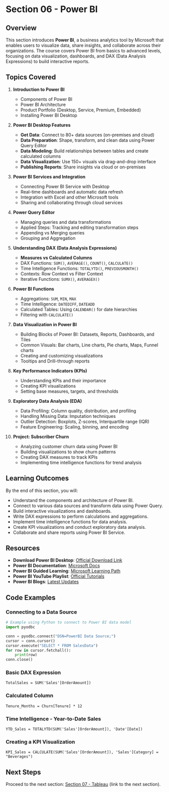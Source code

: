 # Section 06 - Power BI

## Overview
This section introduces **Power BI**, a business analytics tool by Microsoft that enables users to visualize data, share insights, and collaborate across their organizations. The course covers Power BI from basics to advanced levels, focusing on data visualization, dashboards, and DAX (Data Analysis Expressions) to build interactive reports.

## Topics Covered
1. **Introduction to Power BI**
   - Components of Power BI
   - Power BI Architecture
   - Product Portfolio (Desktop, Service, Premium, Embedded)
   - Installing Power BI Desktop

2. **Power BI Desktop Features**
   - **Get Data**: Connect to 80+ data sources (on-premises and cloud)
   - **Data Preparation**: Shape, transform, and clean data using Power Query Editor
   - **Data Modeling**: Build relationships between tables and create calculated columns
   - **Data Visualization**: Use 150+ visuals via drag-and-drop interface
   - **Publishing Reports**: Share insights via cloud or on-premises

3. **Power BI Services and Integration**
   - Connecting Power BI Service with Desktop
   - Real-time dashboards and automatic data refresh
   - Integration with Excel and other Microsoft tools
   - Sharing and collaborating through cloud services

4. **Power Query Editor**
   - Managing queries and data transformations
   - Applied Steps: Tracking and editing transformation steps
   - Appending vs Merging queries
   - Grouping and Aggregation

5. **Understanding DAX (Data Analysis Expressions)**
   - **Measures vs Calculated Columns**
   - DAX Functions: `SUM()`, `AVERAGE()`, `COUNT()`, `CALCULATE()`
   - Time Intelligence Functions: `TOTALYTD()`, `PREVIOUSMONTH()`
   - Contexts: Row Context vs Filter Context
   - Iterative Functions: `SUMX()`, `AVERAGEX()`

6. **Power BI Functions**
   - Aggregations: `SUM`, `MIN`, `MAX`
   - Time Intelligence: `DATEDIFF`, `DATEADD`
   - Calculated Tables: Using `CALENDAR()` for date hierarchies
   - Filtering with `CALCULATE()`

7. **Data Visualization in Power BI**
   - Building Blocks of Power BI: Datasets, Reports, Dashboards, and Tiles
   - Common Visuals: Bar charts, Line charts, Pie charts, Maps, Funnel charts
   - Creating and customizing visualizations
   - Tooltips and Drill-through reports

8. **Key Performance Indicators (KPIs)**
   - Understanding KPIs and their importance
   - Creating KPI visualizations
   - Setting base measures, targets, and thresholds

9. **Exploratory Data Analysis (EDA)**
   - Data Profiling: Column quality, distribution, and profiling
   - Handling Missing Data: Imputation techniques
   - Outlier Detection: Boxplots, Z-scores, Interquartile range (IQR)
   - Feature Engineering: Scaling, binning, and encoding

10. **Project: Subscriber Churn**
    - Analyzing customer churn data using Power BI
    - Building visualizations to show churn patterns
    - Creating DAX measures to track KPIs
    - Implementing time intelligence functions for trend analysis

## Learning Outcomes
By the end of this section, you will:
- Understand the components and architecture of Power BI.
- Connect to various data sources and transform data using Power Query.
- Build interactive visualizations and dashboards.
- Write DAX expressions to perform calculations and aggregations.
- Implement time intelligence functions for data analysis.
- Create KPI visualizations and conduct exploratory data analysis.
- Collaborate and share reports using Power BI Service.

## Resources
- **Download Power BI Desktop**: [Official Download Link](https://powerbi.microsoft.com/en-us/downloads/)
- **Power BI Documentation**: [Microsoft Docs](https://docs.microsoft.com/en-us/power-bi/)
- **Power BI Guided Learning**: [Microsoft Learning Path](https://docs.microsoft.com/en-us/power-bi/guided-learning/)
- **Power BI YouTube Playlist**: [Official Tutorials](https://www.youtube.com/playlist?list=PL1N57mwBHtN0JFoKSR0n-tBkUJHeMP2cP)
- **Power BI Blogs**: [Latest Updates](https://powerbi.microsoft.com/en-us/blog/)

## Code Examples

### Connecting to a Data Source
```python
# Example using Python to connect to Power BI data model
import pyodbc

conn = pyodbc.connect("DSN=PowerBI Data Source;")
cursor = conn.cursor()
cursor.execute("SELECT * FROM SalesData")
for row in cursor.fetchall():
    print(row)
conn.close()
```

### Basic DAX Expression
```DAX
TotalSales = SUM('Sales'[OrderAmount])
```

### Calculated Column
```DAX
Tenure_Months = Churn[Tenure] * 12
```

### Time Intelligence - Year-to-Date Sales
```DAX
YTD_Sales = TOTALYTD(SUM('Sales'[OrderAmount]), 'Date'[Date])
```

### Creating a KPI Visualization
```DAX
KPI_Sales = CALCULATE(SUM('Sales'[OrderAmount]), 'Sales'[Category] = "Beverages")
```

## Next Steps
Proceed to the next section: [Section 07 - Tableau](../Section%2007%20-%20Tableau) (link to the next section).